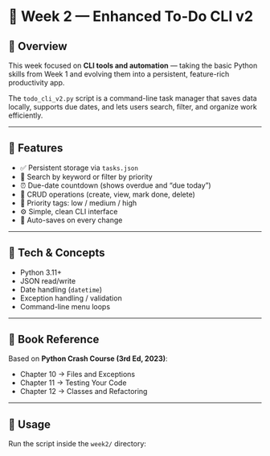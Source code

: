 # 🧠 Week 2 — Enhanced To-Do CLI v2

## 🚀 Overview
This week focused on **CLI tools and automation** — taking the basic Python skills from Week 1 and evolving them into a persistent, feature-rich productivity app.

The `todo_cli_v2.py` script is a command-line task manager that saves data locally, supports due dates, and lets users search, filter, and organize work efficiently.

---

## 🧩 Features
- ✅ Persistent storage via `tasks.json`
- 🔎 Search by keyword or filter by priority
- ⏰ Due-date countdown (shows overdue and “due today”)
- 🧱 CRUD operations (create, view, mark done, delete)
- 🎯 Priority tags: low / medium / high
- ⚙️ Simple, clean CLI interface
- 💾 Auto-saves on every change

---

## 🧰 Tech & Concepts
- Python 3.11+
- JSON read/write
- Date handling (`datetime`)
- Exception handling / validation
- Command-line menu loops

---

## 📘 Book Reference
Based on **Python Crash Course (3rd Ed, 2023)**:
- Chapter 10 → Files and Exceptions  
- Chapter 11 → Testing Your Code  
- Chapter 12 → Classes and Refactoring  

---

## 🧠 Usage
Run the script inside the `week2/` directory: